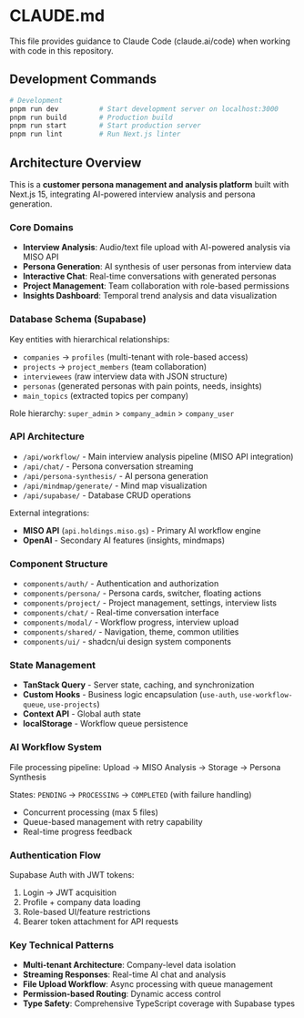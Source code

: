 # CLAUDE.md

This file provides guidance to Claude Code (claude.ai/code) when working with code in this repository.

## Development Commands

```bash
# Development
pnpm run dev          # Start development server on localhost:3000
pnpm run build        # Production build
pnpm run start        # Start production server
pnpm run lint         # Run Next.js linter
```

## Architecture Overview

This is a **customer persona management and analysis platform** built with Next.js 15, integrating AI-powered interview analysis and persona generation.

### Core Domains
- **Interview Analysis**: Audio/text file upload with AI-powered analysis via MISO API
- **Persona Generation**: AI synthesis of user personas from interview data
- **Interactive Chat**: Real-time conversations with generated personas
- **Project Management**: Team collaboration with role-based permissions
- **Insights Dashboard**: Temporal trend analysis and data visualization

### Database Schema (Supabase)
Key entities with hierarchical relationships:
- `companies` → `profiles` (multi-tenant with role-based access)
- `projects` → `project_members` (team collaboration)
- `interviewees` (raw interview data with JSON structure)
- `personas` (generated personas with pain points, needs, insights)
- `main_topics` (extracted topics per company)

Role hierarchy: `super_admin` > `company_admin` > `company_user`

### API Architecture
- `/api/workflow/` - Main interview analysis pipeline (MISO API integration)
- `/api/chat/` - Persona conversation streaming
- `/api/persona-synthesis/` - AI persona generation
- `/api/mindmap/generate/` - Mind map visualization
- `/api/supabase/` - Database CRUD operations

External integrations:
- **MISO API** (`api.holdings.miso.gs`) - Primary AI workflow engine
- **OpenAI** - Secondary AI features (insights, mindmaps)

### Component Structure
- `components/auth/` - Authentication and authorization
- `components/persona/` - Persona cards, switcher, floating actions
- `components/project/` - Project management, settings, interview lists
- `components/chat/` - Real-time conversation interface
- `components/modal/` - Workflow progress, interview upload
- `components/shared/` - Navigation, theme, common utilities
- `components/ui/` - shadcn/ui design system components

### State Management
- **TanStack Query** - Server state, caching, and synchronization
- **Custom Hooks** - Business logic encapsulation (`use-auth`, `use-workflow-queue`, `use-projects`)
- **Context API** - Global auth state
- **localStorage** - Workflow queue persistence

### AI Workflow System
File processing pipeline: Upload → MISO Analysis → Storage → Persona Synthesis

States: `PENDING` → `PROCESSING` → `COMPLETED` (with failure handling)
- Concurrent processing (max 5 files)
- Queue-based management with retry capability
- Real-time progress feedback

### Authentication Flow
Supabase Auth with JWT tokens:
1. Login → JWT acquisition
2. Profile + company data loading
3. Role-based UI/feature restrictions
4. Bearer token attachment for API requests

### Key Technical Patterns
- **Multi-tenant Architecture**: Company-level data isolation
- **Streaming Responses**: Real-time AI chat and analysis
- **File Upload Workflow**: Async processing with queue management
- **Permission-based Routing**: Dynamic access control
- **Type Safety**: Comprehensive TypeScript coverage with Supabase types